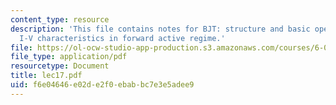 ```yaml
---
content_type: resource
description: 'This file contains notes for BJT: structure and basic operation, and
  I-V characteristics in forward active regime.'
file: https://ol-ocw-studio-app-production.s3.amazonaws.com/courses/6-012-microelectronic-devices-and-circuits-fall-2005/f6e04646e02de2f0ebabbc7e3e5adee9_lec17.pdf
file_type: application/pdf
resourcetype: Document
title: lec17.pdf
uid: f6e04646-e02d-e2f0-ebab-bc7e3e5adee9
---
```

